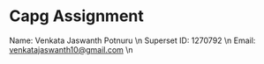 # Capg Assignment
Name: Venkata Jaswanth Potnuru \n
Superset ID: 1270792 \n
Email: venkatajaswanth10@gmail.com \n
